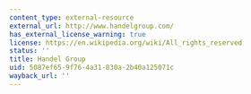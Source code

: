 ```yaml
---
content_type: external-resource
external_url: http://www.handelgroup.com/
has_external_license_warning: true
license: https://en.wikipedia.org/wiki/All_rights_reserved
status: ''
title: Handel Group
uid: 5087ef65-9f76-4a31-830a-2b40a125071c
wayback_url: ''
---
```

